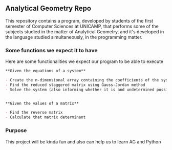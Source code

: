 ## Analytical Geometry Repo

This repository contains a program, developed by students of the first semester of Computer Sciences at UNICAMP, that performs some of the subjects studied in the matter of Analytical Geometry, and it's developed in the language studied simultaneously, in the programming matter.

### Some functions we expect it to have

Here are some functionalities we expect our program to be able to execute

```markdown
**Given the equations of a system**

- Create the n-dimensional array containing the coefficients of the system
- Find the reduced staggered matrix using Gauss-Jordan method
- Solve the system (also informing whether it is and undetermined possible system or impossible system)


**Given the values of a matrix**

- Find the reverse matrix
- Calculate that matrix determinant
```

### Purpose

This project will be kinda fun and also can help us to learn AG and Python
